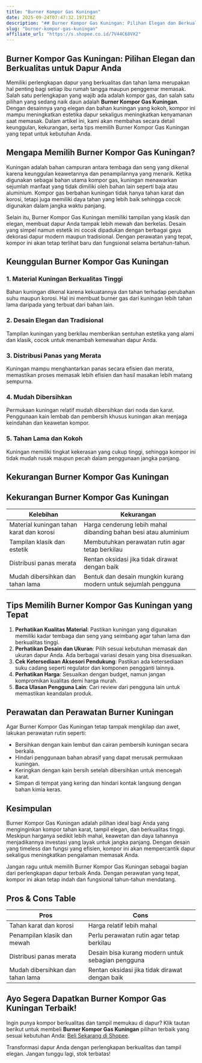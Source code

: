 ```yaml
---
title: "Burner Kompor Gas Kuningan"
date: 2025-09-24T07:47:32.197178Z
description: "## Burner Kompor Gas Kuningan: Pilihan Elegan dan Berkualitas untuk Dapur Anda..."
slug: "burner-kompor-gas-kuningan"
affiliate_url: "https://s.shopee.co.id/7V44C68VX2"
---
```

## Burner Kompor Gas Kuningan: Pilihan Elegan dan Berkualitas untuk Dapur Anda

Memiliki perlengkapan dapur yang berkualitas dan tahan lama merupakan hal penting bagi setiap ibu rumah tangga maupun penggemar memasak. Salah satu perlengkapan yang wajib ada adalah kompor gas, dan salah satu pilihan yang sedang naik daun adalah **Burner Kompor Gas Kuningan**. Dengan desainnya yang elegan dan bahan kuningan yang kokoh, kompor ini mampu meningkatkan estetika dapur sekaligus meningkatkan kenyamanan saat memasak. Dalam artikel ini, kami akan membahas secara detail keunggulan, kekurangan, serta tips memilih Burner Kompor Gas Kuningan yang tepat untuk kebutuhan Anda.

## Mengapa Memilih Burner Kompor Gas Kuningan?

Kuningan adalah bahan campuran antara tembaga dan seng yang dikenal karena keunggulan keawetannya dan penampilannya yang menarik. Ketika digunakan sebagai bahan utama kompor gas, kuningan menawarkan sejumlah manfaat yang tidak dimiliki oleh bahan lain seperti baja atau aluminium. Kompor gas berbahan kuningan tidak hanya tahan karat dan korosi, tetapi juga memiliki daya tahan yang lebih baik sehingga cocok digunakan dalam jangka waktu panjang.

Selain itu, Burner Kompor Gas Kuningan memiliki tampilan yang klasik dan elegan, membuat dapur Anda tampak lebih mewah dan berkelas. Desain yang simpel namun estetik ini cocok dipadukan dengan berbagai gaya dekorasi dapur modern maupun tradisional. Dengan perawatan yang tepat, kompor ini akan tetap terlihat baru dan fungsional selama bertahun-tahun.

## Keunggulan Burner Kompor Gas Kuningan

### 1. Material Kuningan Berkualitas Tinggi
Bahan kuningan dikenal karena kekuatannya dan tahan terhadap perubahan suhu maupun korosi. Hal ini membuat burner gas dari kuningan lebih tahan lama daripada yang terbuat dari bahan lain.

### 2. Desain Elegan dan Tradisional
Tampilan kuningan yang berkilau memberikan sentuhan estetika yang alami dan klasik, cocok untuk menambah kemewahan dapur Anda.

### 3. Distribusi Panas yang Merata
Kuningan mampu menghantarkan panas secara efisien dan merata, memastikan proses memasak lebih efisien dan hasil masakan lebih matang sempurna.

### 4. Mudah Dibersihkan
Permukaan kuningan relatif mudah dibersihkan dari noda dan karat. Penggunaan kain lembab dan pembersih khusus kuningan akan menjaga keindahan dan keawetan kompor.

### 5. Tahan Lama dan Kokoh
Kuningan memiliki tingkat kekerasan yang cukup tinggi, sehingga kompor ini tidak mudah rusak maupun pecah dalam penggunaan jangka panjang.

## Kekurangan Burner Kompor Gas Kuningan

## Kekurangan Burner Kompor Gas Kuningan

| Kelebihan                                             | Kekurangan                                           |
|--------------------------------------------------------|------------------------------------------------------|
| Material kuningan tahan karat dan korosi             | Harga cenderung lebih mahal dibanding bahan besi atau aluminium |
| Tampilan klasik dan estetik                          | Membutuhkan perawatan rutin agar tetap berkilau   |
| Distribusi panas merata                                | Rentan oksidasi jika tidak dirawat dengan baik    |
| Mudah dibersihkan dan tahan lama                     | Bentuk dan desain mungkin kurang modern untuk sejumlah pengguna |

## Tips Memilih Burner Kompor Gas Kuningan yang Tepat

1. **Perhatikan Kualitas Material**: Pastikan kuningan yang digunakan memiliki kadar tembaga dan seng yang seimbang agar tahan lama dan berkualitas tinggi.
2. **Perhatikan Desain dan Ukuran**: Pilih sesuai kebutuhan memasak dan ukuran dapur Anda. Ada berbagai variasi desain yang bisa disesuaikan.
3. **Cek Ketersediaan Aksesori Pendukung**: Pastikan ada ketersediaan suku cadang seperti regulator dan komponen pengganti lainnya.
4. **Perhatikan Harga**: Sesuaikan dengan budget, namun jangan kompromikan kualitas demi harga murah.
5. **Baca Ulasan Pengguna Lain**: Cari review dari pengguna lain untuk memastikan keandalan produk.

## Perawatan dan Perawatan Burner Kuningan

Agar Burner Kompor Gas Kuningan tetap tampak mengkilap dan awet, lakukan perawatan rutin seperti:

- Bersihkan dengan kain lembut dan cairan pembersih kuningan secara berkala.
- Hindari penggunaan bahan abrasif yang dapat merusak permukaan kuningan.
- Keringkan dengan kain bersih setelah dibersihkan untuk mencegah karat.
- Simpan di tempat yang kering dan hindari kontak langsung dengan bahan kimia keras.

## Kesimpulan

Burner Kompor Gas Kuningan adalah pilihan ideal bagi Anda yang menginginkan kompor tahan karat, tampil elegan, dan berkualitas tinggi. Meskipun harganya sedikit lebih mahal, keawetan dan daya tahannya menjadikannya investasi yang layak untuk jangka panjang. Dengan desain yang timeless dan fungsi yang efisien, kompor ini akan mempercantik dapur sekaligus meningkatkan pengalaman memasak Anda.

Jangan ragu untuk memilih Burner Kompor Gas Kuningan sebagai bagian dari perlengkapan dapur terbaik Anda. Dengan perawatan yang tepat, kompor ini akan tetap indah dan fungsional tahun-tahun mendatang.

## Pros & Cons Table

| Pros                                                 | Cons                                                    |
|------------------------------------------------------|---------------------------------------------------------|
| Tahan karat dan korosi                              | Harga relatif lebih mahal                              |
| Penampilan klasik dan mewah                          | Perlu perawatan rutin agar tetap berkilau             |
| Distribusi panas merata                              | Desain bisa kurang modern untuk sebagian pengguna     |
| Mudah dibersihkan dan tahan lama                     | Rentan oksidasi jika tidak dirawat dengan baik       |

## Ayo Segera Dapatkan Burner Kompor Gas Kuningan Terbaik!

Ingin punya kompor berkualitas dan tampil memukau di dapur? Klik tautan berikut untuk membeli **Burner Kompor Gas Kuningan** pilihan terbaik yang sesuai kebutuhan Anda: [Beli Sekarang di Shopee](https://s.shopee.co.id/7V44C68VX2).

Transformasi dapur Anda dengan perlengkapan berkualitas dan tampil elegan. Jangan tunggu lagi, stok terbatas!